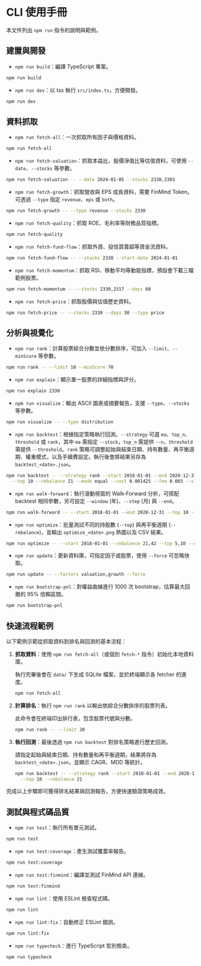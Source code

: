 # CLI 使用手冊

本文件列出 `npm run` 指令的說明與範例。

## 建置與開發

- `npm run build`：編譯 TypeScript 專案。

```bash
npm run build
```

- `npm run dev`：以 tsx 執行 `src/index.ts`，方便開發。

```bash
npm run dev
```

## 資料抓取

- `npm run fetch-all`：一次抓取所有因子與價格資料。

```bash
npm run fetch-all
```

- `npm run fetch-valuation`：抓取本益比、股價淨值比等估值資料，可使用 `--date`、`--stocks` 等參數。

```bash
npm run fetch-valuation -- --date 2024-01-05 --stocks 2330,2303
```

- `npm run fetch-growth`：抓取營收與 EPS 成長資料，需要 FinMind Token。可透過 `--type` 指定 `revenue`、`eps` 或 `both`。

```bash
npm run fetch-growth -- --type revenue --stocks 2330
```

- `npm run fetch-quality`：抓取 ROE、毛利率等財務品質指標。

```bash
npm run fetch-quality
```

- `npm run fetch-fund-flow`：抓取外資、投信買賣超等資金流資料。

```bash
npm run fetch-fund-flow -- --stocks 2330 --start-date 2024-01-01
```


- `npm run fetch-momentum`：抓取 RSI、移動平均等動能指標，預設會下載三檔範例股票。

```bash
npm run fetch-momentum -- --stocks 2330,2317 --days 60
```

- `npm run fetch-price`：抓取股價與估值歷史資料。

```bash
npm run fetch-price -- --stocks 2330 --days 30 --type price
```

## 分析與視覺化

- `npm run rank`：計算股票綜合分數並依分數排序，可加入 `--limit`、`--minScore` 等參數。

```bash
npm run rank -- --limit 10 --minScore 70
```

- `npm run explain`：顯示單一股票的詳細指標與評分。

```bash
npm run explain 2330
```

- `npm run visualize`：輸出 ASCII 圖表或摘要報告，支援 `--type`、`--stocks` 等參數。

```bash
npm run visualize -- --type distribution
```

- `npm run backtest`：根據指定策略執行回測。`--strategy` 可選 `ma`、`top_n`、`threshold` 或 `rank`，其中 `ma` 需指定 `--stock`，`top_n` 需提供 `--n`，`threshold` 需提供 `--threshold`。`rank` 策略可調整起始與結束日期、持有數量、再平衡週期、權重模式，以及手續費設定。執行後會將結果另存為 `backtest_<date>.json`。

```bash
npm run backtest -- --strategy rank --start 2018-01-01 --end 2020-12-31 \
  --top 10 --rebalance 21 --mode equal --cost 0.001425 --fee 0.003 --slip 0.0015
```

- `npm run walk-forward`：執行滾動視窗的 Walk‑Forward 分析，可搭配 backtest 相同參數，另可設定 `--window` (年)、`--step` (月) 與 `--end`。
```bash
npm run walk-forward -- --start 2018-01-01 --end 2020-12-31 --top 10 --rebalance 21 --window 3 --step 1
```

- `npm run optimize`：批量測試不同的持股數 (`--top`) 與再平衡週期 (`--rebalance`)，並輸出 `optimize_<date>.png` 熱圖以及 CSV 結果。

```bash
npm run optimize -- --start 2018-01-01 --rebalance 21,42 --top 5,10 --out result.csv
```

- `npm run update`：更新資料庫，可指定因子或股票，使用 `--force` 可忽略快取。

```bash
npm run update -- --factors valuation,growth --force
```

- `npm run bootstrap-pnl`：對權益曲線進行 1000 次 bootstrap，估算最大回撤的 95% 信賴區間。

```bash
npm run bootstrap-pnl
```

## 快速流程範例

以下範例示範從抓取資料到排名與回測的基本流程：

1. **抓取資料**：使用 `npm run fetch-all`（或個別 `fetch-*` 指令）初始化本地資料庫。

   執行完畢後會在 `data/` 下生成 SQLite 檔案，並於終端顯示各 fetcher 的進度。

   ```bash
   npm run fetch-all
   ```

2. **計算排名**：執行 `npm run rank` 以輸出依綜合分數排序的股票列表。

   此命令會在終端印出排行表，包含股票代號與分數。

   ```bash
   npm run rank -- --limit 20
   ```

3. **執行回測**：最後透過 `npm run backtest` 對排名策略進行歷史回測。

   請指定起始與結束日期、持有數量和再平衡週期，結果將存為 `backtest_<date>.json`，並顯示 CAGR、MDD 等統計。

   ```bash
   npm run backtest -- --strategy rank --start 2018-01-01 --end 2020-12-31 \
     --top 10 --rebalance 21
   ```

完成以上步驟即可獲得排名結果與回測報告，方便快速驗證策略成效。

## 測試與程式碼品質

- `npm run test`：執行所有單元測試。

```bash
npm run test
```

- `npm run test:coverage`：產生測試覆蓋率報告。

```bash
npm run test:coverage
```

- `npm run test:finmind`：編譯並測試 FinMind API 連線。

```bash
npm run test:finmind
```

- `npm run lint`：使用 ESLint 檢查程式碼。

```bash
npm run lint
```

- `npm run lint:fix`：自動修正 ESLint 錯誤。

```bash
npm run lint:fix
```

- `npm run typecheck`：進行 TypeScript 型別檢查。

```bash
npm run typecheck
```

